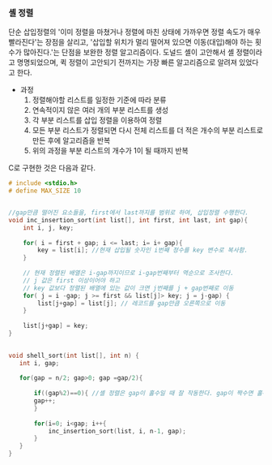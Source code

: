 ### 셸 정렬

단순 삽입정렬의 '이미 정렬을 마쳤거나 정렬에 마친 상태에 가까우면 정렬 속도가 매우 빨라진다'는 장점을 살리고, '삽입할 위치가 멀리 떨어져 있으면 이동(대입)해야 하는 횟수가 많아진다.'는 단점을 보완한 정렬 알고리즘이다.
도널드 셸이 고안해서 셸 정렬이라고 명명되었으며, 퀵 정렬이 고안되기 전까지는 가장 빠른 알고리즘으로 알려져 있었다고 한다.

 - 과정
   1. 정렬해야할 리스트를 일정한 기준에 따라 분류
   2. 연속적이지 않은 여러 개의 부분 리스트를 생성
   3. 각 부분 리스트를 삽입 정렬을 이용하여 정렬
   4. 모든 부분 리스트가 정렬되면 다시 전체 리스트를 더 적은 개수의 부분 리스트로 만든 후에 알고리즘을 반복
   5. 위의 과정을 부분 리스트의 개수가 1이 될 때까지 반복
   
 C로 구현한 것은 다음과 같다.
 ```C
 # include <stdio.h>
 # define MAX_SIZE 10
 
 
 //gap만큼 떨어진 요소들을, first에서 last까지를 범위로 하여, 삽입정렬 수행한다.
 void inc_insertion_sort(int list[], int first, int last, int gap){ 
     int i, j, key;
     
     for( i = first + gap; i <= last; i= i+ gap){
         key = list[i]; //현재 삽입될 숫자인 i번째 정수를 key 변수로 복사함.
     }
     
     // 현재 정렬된 배열은 i-gap까지이므로 i-gap번째부터 역순으로 조사한다.
     // j 값은 first 이상이어야 하고
     // key 값보다 정렬된 배열에 있는 값이 크면 j번째를 j + gap번째로 이동
     for( j = i -gap; j >= first && list[j]> key; j = j-gap) {
         list[j+gap] = list[j]; // 레코드를 gap만큼 오른쪽으로 이동
     }
     
     list[j+gap] = key;
 }
 
  
void shell_sort(int list[], int n) {
    int i, gap;
    
    for(gap = n/2; gap>0; gap =gap/2){
        
        if((gap%2)==0){ //셸 정렬은 gap이 홀수일 때 잘 작동한다. gap이 짝수면 홀수로 만든다.
        gap++;
        }
        
        for(i=0; i<gap; i++{
            inc_insertion_sort(list, i, n-1, gap);
        }
    }
}
```


